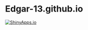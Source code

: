 # Edgar-13.github.io

[![ShinyApps.io](https://img.shields.io/badge/ShinyApp-Live-blue?logo=r)](https://valohdf.shinyapps.io/hydrobiohdf_gitexe)
